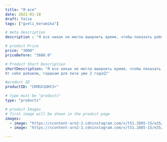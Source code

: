 ```yaml
---
title: "Я все"
date: 2021-01-18
draft: false
tags: ["gveli_keramika"]

# meta description
description : "Я все никак не могла выкроить время, чтобы показать работу наших горшочков на мангале. Ну, вот хоть умри, не до мангала😂. Но, как всегда, выручили наши драгоцен"

# product Price
price: "3000"
priceBefore: "3600.0"

# Product Short Description
shortDescription: "Я все никак не могла выкроить время, чтобы показать работу наших горшочков на мангале. Ну, вот хоть умри, не до мангала😂. Но, как всегда, выручили наши драгоценные покупатели. Спасибо великому повару, шефу мангала ресторана \"Родник\" Пятигорск @ragim6 за предоставленные фото и видео🙏.
От себя добавлю, горшкам для пити уже 2 года😊"

#product ID
productID: "CKMGX1UHt3r"

# type must be "products"
type: "products"

# product Images
# first image will be shown in the product page
images:
  - image: "https://scontent-arn2-2.cdninstagram.com/v/t51.2885-15/e35/139465988_3835410199858292_1271261375098490736_n.jpg?se=8&tp=1&_nc_ht=scontent-arn2-2.cdninstagram.com&_nc_cat=108&_nc_ohc=5y9Bqky47w4AX-fCvmg&oh=9a290dd9728d44179debefe89df3802c&oe=606D94C6&ig_cache_key=MjQ4OTM5MjcxNzI5MTcxNTk2OQ%3D%3D.2"
  - image: "https://scontent-arn2-2.cdninstagram.com/v/t51.2885-15/e35/140046934_1528376070692741_6841208693171437733_n.jpg?se=8&tp=1&_nc_ht=scontent-arn2-2.cdninstagram.com&_nc_cat=105&_nc_ohc=Xgfopeuy1_IAX_dVRgu&oh=76ca78511aa84991feb967bcf77c8f3a&oe=606FE111&ig_cache_key=MjQ4OTM5MjcxNzMwMDAyOTY4Mg%3D%3D.2"

---
```

